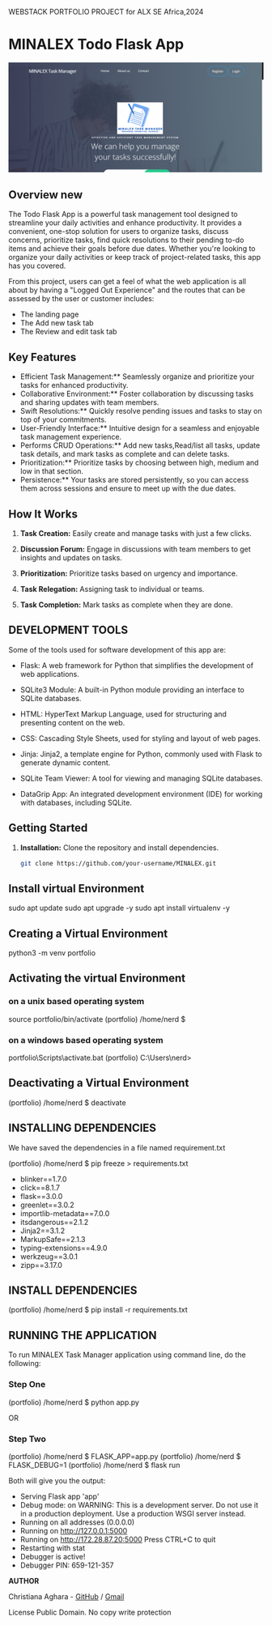 WEBSTACK PORTFOLIO PROJECT for ALX SE Africa,2024


# MINALEX Todo Flask App

![Task Manager App Logo](https://github.com/Obianuju23/MINALEX/blob/main/shots/landingpage.PNG?raw=true)

## Overview new

The Todo Flask App is a powerful task management tool designed to streamline your daily activities and enhance productivity. It provides a convenient, one-stop solution for users to organize tasks, discuss concerns, prioritize tasks, find quick resolutions to their pending to-do items and achieve their goals before due dates. Whether you're looking to organize your daily activities or keep track of project-related tasks, this app has you covered.

From this project, users can get a feel of what the web application is all about by having a "Logged Out Experience" and the routes that can be assessed by the user or customer includes:

- The landing page
- The Add new task tab
- The Review and edit task tab

## Key Features

- Efficient Task Management:** Seamlessly organize and prioritize your tasks for enhanced productivity.
- Collaborative Environment:** Foster collaboration by discussing tasks and sharing updates with team members.
- Swift Resolutions:** Quickly resolve pending issues and tasks to stay on top of your commitments.
- User-Friendly Interface:** Intuitive design for a seamless and enjoyable task management experience.
- Performs CRUD Operations:** Add new tasks,Read/list all tasks, update task details, and mark tasks as complete and can delete tasks.
- Prioritization:** Prioritize tasks by choosing between high, medium and low in that section.
- Persistence:** Your tasks are stored persistently, so you can access them across sessions and ensure to meet up with the due dates.


## How It Works

1. **Task Creation:**
   Easily create and manage tasks with just a few clicks.

2. **Discussion Forum:**
   Engage in discussions with team members to get insights and updates on tasks.

3. **Prioritization:**
   Prioritize tasks based on urgency and importance.

4. **Task Relegation:**
   Assigning task to individual or teams. 

5. **Task Completion:**
   Mark tasks as complete when they are done.

## DEVELOPMENT TOOLS

Some of the tools used for software development of this app are:

 
- Flask: A web framework for Python that simplifies the development of web applications.

- SQLite3 Module: A built-in Python module providing an interface to SQLite databases.

- HTML: HyperText Markup Language, used for structuring and presenting content on the web.

- CSS: Cascading Style Sheets, used for styling and layout of web pages.

- Jinja: Jinja2, a template engine for Python, commonly used with Flask to generate dynamic content.

- SQLite Team Viewer: A tool for viewing and managing SQLite databases.

- DataGrip App: An integrated development environment (IDE) for working with databases, including SQLite.


## Getting Started

1. **Installation:**
   Clone the repository and install dependencies.

   ```bash
   git clone https://github.com/your-username/MINALEX.git
   
## Install virtual Environment
sudo apt update
sudo apt upgrade -y
sudo apt install virtualenv -y

## Creating a Virtual Environment
python3 -m venv portfolio

## Activating the virtual Environment

### on a unix based operating system
source portfolio/bin/activate
(portfolio) /home/nerd $

### on a windows based operating system
portfolio\Scripts\activate.bat
(portfolio) C:\Users\nerd>

## Deactivating a Virtual Environment
(portfolio) /home/nerd $ deactivate
   
## INSTALLING DEPENDENCIES
We have saved the dependencies in a file named requirement.txt

(portfolio) /home/nerd $ pip freeze > requirements.txt
- blinker==1.7.0
- click==8.1.7
- flask==3.0.0
- greenlet==3.0.2
- importlib-metadata==7.0.0
- itsdangerous==2.1.2
- Jinja2==3.1.2
- MarkupSafe==2.1.3
- typing-extensions==4.9.0
- werkzeug==3.0.1
- zipp==3.17.0

## INSTALL DEPENDENCIES
(portfolio) /home/nerd $ pip install -r requirements.txt

## RUNNING THE APPLICATION
To run MINALEX Task Manager application using command line, do the following:

### Step One
(portfolio) /home/nerd $ python app.py

OR

### Step Two
(portfolio) /home/nerd $ FLASK_APP=app.py
(portfolio) /home/nerd $ FLASK_DEBUG=1
(portfolio) /home/nerd $ flask run

Both will give you the output:

 * Serving Flask app 'app'
 * Debug mode: on
WARNING: This is a development server. Do not use it in a production deployment. Use a production WSGI server instead.
 * Running on all addresses (0.0.0.0)
 * Running on http://127.0.0.1:5000
 * Running on http://172.28.87.20:5000
Press CTRL+C to quit
 * Restarting with stat
 * Debugger is active!
 * Debugger PIN: 659-121-357

**AUTHOR**

Christiana Aghara - [GitHub](https://github.com/Obianuju23) / [Gmail](mailto:obianujunmoh@gmail.com)

License
Public Domain. No copy write protection


